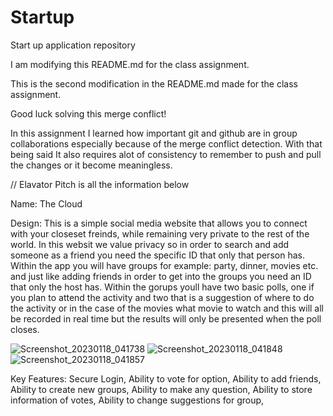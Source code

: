 # Startup
Start up application repository 

I am modifying this README.md for the class assignment.

This is the second modification in the README.md made for the class assignment.

Good luck solving this merge conflict!

In this assignment I learned how important git and github are in group collaborations especially because of the merge conflict detection. With that being said It also requires alot of consistency to remember to push and pull the changes or it become meaningless. 

// Elavator Pitch is all the information below 

Name:
The Cloud 

Design:
This is a simple social media website that allows you to connect with your closeset freinds, while remaining very private to the rest of the world. In this websit we value privacy so in order to search and add someone as a friend you need the specific ID that only that person has. Within the app you will have groups for example: party, dinner, movies etc. and just like adding friends in order to get into the groups you need an ID that only the host has. Within the gorups youll have two basic polls, one if you plan to attend the activity and two that is a suggestion of where to do the activity or in the case of the movies what movie to watch and this will all be recorded in real time but the results will only be presented when the poll closes. 



![Screenshot_20230118_041738](https://user-images.githubusercontent.com/99998731/213316586-2984e11d-67e6-4bdd-abee-45872434e8fe.png)
![Screenshot_20230118_041848](https://user-images.githubusercontent.com/99998731/213316591-5e6215b3-c20d-4124-908e-fef2ca02b542.png)
![Screenshot_20230118_041857](https://user-images.githubusercontent.com/99998731/213316593-d56e66f5-2dbb-4c5c-895e-c0a3bd2553bc.png)


Key Features:
Secure Login,
Ability to vote for option, 
Ability to add friends,
Ability to create new groups, 
Ability to make any question, 
Ability to store information of votes, 
Ability to change suggestions for group, 

